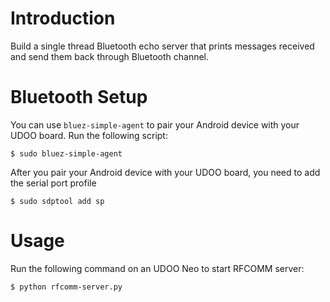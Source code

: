 # Introduction

Build a single thread Bluetooth echo server that prints messages
received and send them back through Bluetooth channel.

# Bluetooth Setup
You can use `bluez-simple-agent` to pair your Android device with your
UDOO board. Run the following script:
```
$ sudo bluez-simple-agent
```
After you pair your Android device with your UDOO board, you need to add
the serial port profile
```
$ sudo sdptool add sp
```

# Usage
Run the following command on an UDOO Neo to start RFCOMM server:
```
$ python rfcomm-server.py
```
